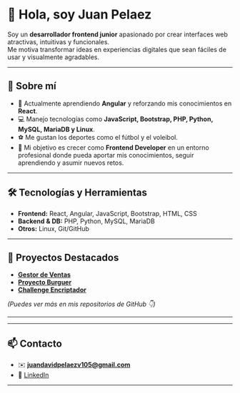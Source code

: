 # 👋 Hola, soy Juan Pelaez

Soy un **desarrollador frontend junior** apasionado por crear interfaces web atractivas, intuitivas y funcionales.  
Me motiva transformar ideas en experiencias digitales que sean fáciles de usar y visualmente agradables.  

---

## 🚀 Sobre mí
- 🌱 Actualmente aprendiendo **Angular** y reforzando mis conocimientos en **React**.  
- 💻 Manejo tecnologías como **JavaScript, Bootstrap, PHP, Python, MySQL, MariaDB y Linux**.  
- ⚽ Me gustan los deportes como el fútbol y el voleibol.  
- 🎯 Mi objetivo es crecer como **Frontend Developer** en un entorno profesional donde pueda aportar mis conocimientos, seguir aprendiendo y asumir nuevos retos.  

---

## 🛠️ Tecnologías y Herramientas
- **Frontend:** React, Angular, JavaScript, Bootstrap, HTML, CSS  
- **Backend & DB:** PHP, Python, MySQL, MariaDB  
- **Otros:** Linux, Git/GitHub  

---

## 📂 Proyectos Destacados
- **[Gestor de Ventas](https://github.com/Juan-DavidP/Curso_Fullstack_gestor_ventas)**
- **[Proyecto Burguer](https://github.com/Juan-DavidP/ProyectoBurguer)**
- **[Challenge Encriptador](https://github.com/Juan-DavidP/Challenge-Encriptador)**

*(Puedes ver más en mis repositorios de GitHub 👇)*  

---

---

## 📫 Contacto
- ✉️ **juandavidpelaezv105@gmail.com**
- 💼 [LinkedIn](https://www.linkedin.com/in/juan-pelaez-v/)  
---
